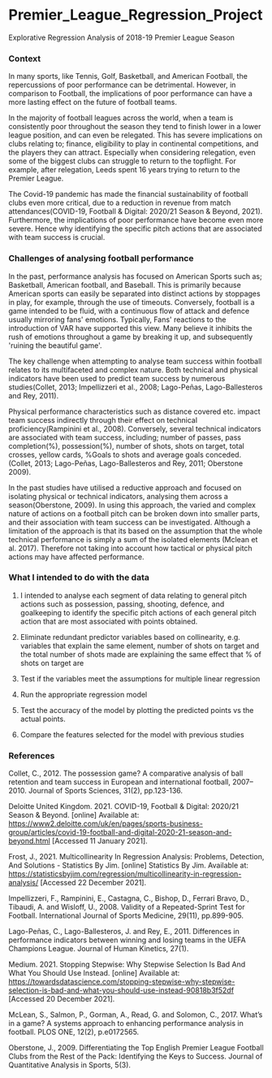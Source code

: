 # Premier_League_Regression_Project
Explorative Regression Analysis of 2018-19 Premier League Season

### Context
In many sports, like Tennis, Golf, Basketball, and American Football, the repercussions of poor performance can be detrimental. However, in comparison to Football, the implications of poor performance can have a more lasting effect on the future of football teams.

In the majority of football leagues across the world, when a team is consistently poor throughout the season they tend to finish lower in a lower league position, and can even be relegated. This has severe implications on clubs relating to; finance, eligibility to play in continental competitions, and the players they can attract. Especially when considering relegation, even some of the biggest clubs can struggle to return to the topflight. For example, after relegation, Leeds spent 16 years trying to return to the Premier League.

The Covid-19 pandemic has made the financial sustainability of football clubs even more critical, due to a reduction in revenue from match attendances(COVID-19, Football & Digital: 2020/21 Season & Beyond, 2021). Furthermore, the implications of poor performance have become even more severe. Hence why identifying the specific pitch actions that are associated with team success is crucial.

### Challenges of analysing football performance
In the past, performance analysis has focused on American Sports such as; Basketball, American football, and Baseball. This is primarily because American sports can easily be separated into distinct actions by stoppages in play, for example, through the use of timeouts. Conversely, football is a game intended to be fluid, with a continuous flow of attack and defence usually mirroring fans' emotions. Typically, Fans' reactions to the introduction of VAR have supported this view. Many believe it inhibits the rush of emotions throughout a game by breaking it up, and subsequently 'ruining the beautiful game'.

The key challenge when attempting to analyse team success within football relates to its multifaceted and complex nature. Both technical and physical indicators have been used to predict team success by numerous studies(Collet, 2013; Impellizzeri et al., 2008; Lago-Peñas, Lago-Ballesteros and Rey, 2011).

Physical performance characteristics such as distance covered etc. impact team success indirectly through their effect on technical proficiency(Rampinini et al., 2008). Conversely, several technical indicators are associated with team success, including; number of passes, pass completion(%), possession(%), number of shots, shots on target, total crosses, yellow cards, %Goals to shots and average goals conceded. (Collet, 2013; Lago-Peñas, Lago-Ballesteros and Rey, 2011; Oberstone 2009).

In the past studies have utilised a reductive approach and focused on isolating physical or technical indicators, analysing them across a season(Oberstone, 2009). In using this approach, the varied and complex nature of actions on a football pitch can be broken down into smaller parts, and their association with team success can be investigated. Although a limitation of the approach is that its based on the assumption that the whole technical performance is simply a sum of the isolated elements (Mclean et al. 2017). Therefore not taking into account how tactical or physical pitch actions may have affected performance.

### What I intended to do with the data 

1. I intended to analyse each segment of data relating to general pitch actions such as possession, passing, shooting, defence, and goalkeeping to identify the specific pitch actions of each general pitch action that are most associated with points obtained.

2. Eliminate redundant predictor variables based on collinearity, e.g. variables that explain the same element, number of shots on target and the total number of shots made are explaining the same effect that % of shots on target are 

3. Test if the variables meet the assumptions for multiple linear regression  

5. Run the appropriate regression model 

6. Test the accuracy of the model by plotting the predicted points vs the actual points. 

7. Compare the features selected for the model with previous studies




### References

Collet, C., 2012. The possession game? A comparative analysis of ball retention and team success in European and international football, 2007–2010. Journal of Sports Sciences, 31(2), pp.123-136.

Deloitte United Kingdom. 2021. COVID-19, Football & Digital: 2020/21 Season & Beyond. [online] Available at: <https://www2.deloitte.com/uk/en/pages/sports-business-group/articles/covid-19-football-and-digital-2020-21-season-and-beyond.html> [Accessed 11 January 2021].

Frost, J., 2021. Multicollinearity In Regression Analysis: Problems, Detection, And Solutions - Statistics By Jim. [online] Statistics By Jim. Available at: <https://statisticsbyjim.com/regression/multicollinearity-in-regression-analysis/> [Accessed 22 December 2021].

Impellizzeri, F., Rampinini, E., Castagna, C., Bishop, D., Ferrari Bravo, D., Tibaudi, A. and Wisloff, U., 2008. Validity of a Repeated-Sprint Test for Football. International Journal of Sports Medicine, 29(11), pp.899-905.

Lago-Peñas, C., Lago-Ballesteros, J. and Rey, E., 2011. Differences in performance indicators between winning and losing teams in the UEFA Champions League. Journal of Human Kinetics, 27(1).

Medium. 2021. Stopping Stepwise: Why Stepwise Selection Is Bad And What You Should Use Instead. [online] Available at: <https://towardsdatascience.com/stopping-stepwise-why-stepwise-selection-is-bad-and-what-you-should-use-instead-90818b3f52df> [Accessed 20 December 2021].

McLean, S., Salmon, P., Gorman, A., Read, G. and Solomon, C., 2017. What’s in a game? A systems approach to enhancing performance analysis in football. PLOS ONE, 12(2), p.e0172565.

Oberstone, J., 2009. Differentiating the Top English Premier League Football Clubs from the Rest of the Pack: Identifying the Keys to Success. Journal of Quantitative Analysis in Sports, 5(3).
